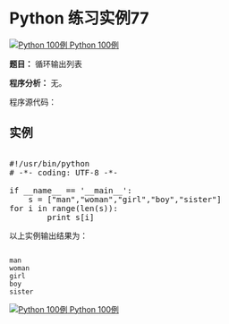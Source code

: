 Python 练习实例77
=============

 [![Python 100例](../images/up.gif)
 Python 100例](python-100-examples.html)


 **题目：** 循环输出列表

 **程序分析：** 无。

 程序源代码：

  实例
--

 <pre>

#!/usr/bin/python
# -*- coding: UTF-8 -*-

if __name__ == '__main__':
    s = ["man","woman","girl","boy","sister"]
for i in range(len(s)):
        print s[i]
</pre>

  以上实例输出结果为：


```

man
woman
girl
boy
sister

```

 [![Python 100例](../images/up.gif)
 Python 100例](python-100-examples.html)
